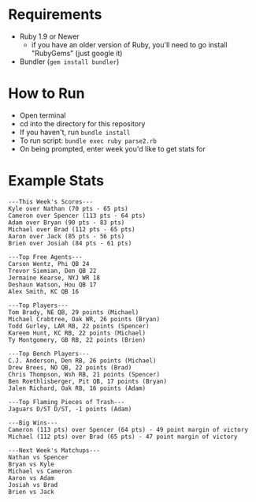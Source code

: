 Requirements
===
- Ruby 1.9 or Newer
	- if you have an older version of Ruby, you'll need to go install "RubyGems" (just google it)
- Bundler (`gem install bundler`)
	
How to Run
===
- Open terminal
- cd into the directory for this repository
- If you haven't, run `bundle install`
- To run script: `bundle exec ruby parse2.rb`
- On being prompted, enter week you'd like to get stats for

Example Stats
===

```
---This Week's Scores---
Kyle over Nathan (70 pts - 65 pts)
Cameron over Spencer (113 pts - 64 pts)
Adam over Bryan (90 pts - 83 pts)
Michael over Brad (112 pts - 65 pts)
Aaron over Jack (85 pts - 56 pts)
Brien over Josiah (84 pts - 61 pts)

---Top Free Agents---
Carson Wentz, Phi QB 24
Trevor Siemian, Den QB 22
Jermaine Kearse, NYJ WR 18
Deshaun Watson, Hou QB 17
Alex Smith, KC QB 16

---Top Players---
Tom Brady, NE QB, 29 points (Michael)
Michael Crabtree, Oak WR, 26 points (Bryan)
Todd Gurley, LAR RB, 22 points (Spencer)
Kareem Hunt, KC RB, 22 points (Michael)
Ty Montgomery, GB RB, 22 points (Brien)

---Top Bench Players---
C.J. Anderson, Den RB, 26 points (Michael)
Drew Brees, NO QB, 22 points (Brad)
Chris Thompson, Wsh RB, 21 points (Spencer)
Ben Roethlisberger, Pit QB, 17 points (Bryan)
Jalen Richard, Oak RB, 16 points (Adam)

---Top Flaming Pieces of Trash---
Jaguars D/ST D/ST, -1 points (Adam)

---Big Wins---
Cameron (113 pts) over Spencer (64 pts) - 49 point margin of victory
Michael (112 pts) over Brad (65 pts) - 47 point margin of victory

---Next Week's Matchups---
Nathan vs Spencer
Bryan vs Kyle
Michael vs Cameron
Aaron vs Adam
Josiah vs Brad
Brien vs Jack
```
